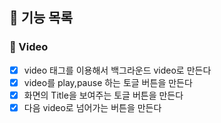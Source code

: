 ## 🌟 기능 목록

### 🔨 Video

- [x] video 태그를 이용해서 백그라운드 video로 만든다
- [x] video를 play,pause 하는 토글 버튼을 만든다
- [x] 화면의 Title을 보여주는 토글 버튼을 만든다
- [x] 다음 video로 넘어가는 버튼을 만든다
